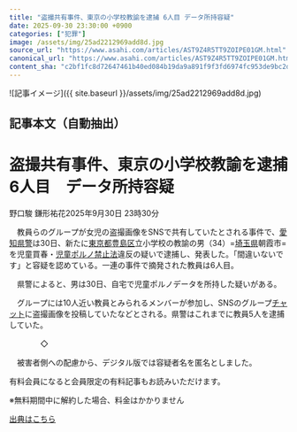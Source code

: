 ```yaml
---
title: "盗撮共有事件、東京の小学校教諭を逮捕 6人目 データ所持容疑"
date: 2025-09-30 23:30:00 +0900
categories: ["犯罪"]
image: /assets/img/25ad2212969add8d.jpg
source_url: "https://www.asahi.com/articles/AST9Z4R5TT9ZOIPE01GM.html"
canonical_url: "https://www.asahi.com/articles/AST9Z4R5TT9ZOIPE01GM.html"
content_sha: "c2bf1fc8d72647461b40ed084b19da9a891f9f3fd6974fc953de9bc2d3e90f2d"
---
```


![記事イメージ]({{ site.baseurl }}/assets/img/25ad2212969add8d.jpg)

## 記事本文（自動抽出）
<div><main role="main" id="main"><p></p><div class="y_Qv3"><h1>盗撮共有事件、東京の小学校教諭を逮捕　6人目　データ所持容疑</h1><p class="mhPng"><span class="H8KYB">野口駿 鎌形祐花</span><span class="UDj4P"><time datetime="2025-09-30T14:30:00.000Z">2025年9月30日 23時30分</time></span></p></div><p id="gsm_above_SnsUtilityArea"></p><p x-component-name="CommentHeadline" x-component-data='{"commentCount":0,"commentators":[],"mode":"pc"}'></p><div class="nfyQp"><p>　教員らのグループが女児の盗撮画像をSNSで共有していたとされる事件で、<a href="//www.asahi.com/topics/word/%E6%84%9B%E7%9F%A5%E7%9C%8C%E8%AD%A6.html" title="愛知県警 のトピックスを開く" class="eWgMZ">愛知県警</a>は30日、新たに<a href="http://www.asahi.com/area/tokyo/" title="東京都 のトピックスを開く" class="eWgMZ">東京都</a><a href="//www.asahi.com/topics/word/%E8%B1%8A%E5%B3%B6%E5%8C%BA.html" title="豊島区 のトピックスを開く" class="eWgMZ">豊島区</a>立小学校の教諭の男（34）=<a href="http://www.asahi.com/area/saitama/" title="埼玉県 のトピックスを開く" class="eWgMZ">埼玉県</a>朝霞市=を児童買春・<a href="//www.asahi.com/topics/word/%E5%85%90%E7%AB%A5%E3%83%9D%E3%83%AB%E3%83%8E%E7%A6%81%E6%AD%A2%E6%B3%95.html" title="児童ポルノ禁止法 のトピックスを開く" class="eWgMZ">児童ポルノ禁止法</a>違反の疑いで逮捕し、発表した。「間違いないです」と容疑を認めている。一連の事件で摘発された教員は6人目。</p><p>　県警によると、男は30日、自宅で児童ポルノデータを所持した疑いがある。</p><p>　グループには10人近い教員とみられるメンバーが参加し、SNSのグループ<a href="//www.asahi.com/topics/word/%E3%83%81%E3%83%A3%E3%83%83%E3%83%88.html" title="チャット のトピックスを開く" class="eWgMZ">チャット</a>に盗撮画像を投稿していたなどとされる。県警はこれまでに教員5人を逮捕していた。</p><p>　　　　◇</p><p>　被害者側への配慮から、デジタル版では容疑者名を匿名としました。</p><p id="_gtm_LastLine"></p></div><p></p><div class="NbZMW"><div class="PxAm1"><p>有料会員になると会員限定の<span>有料記事もお読みいただけます。</span></p></div><p class="eQShK">※無料期間中に解約した場合、料金はかかりません</p></div><p x-component-name="WriterProfile" x-component-data='{"writerProfile":{"writerProfileList":[],"isWriterFollowAvailableMember":false},"isFreeArea":true}'></p><p x-component-name="ArticleCommentList" x-component-data='{"commentCount":0,"commentList":[],"shareUrlBase":"https://www.asahi.com/articles/AST9Z4R5TT9ZOIPE01GM.html","articleId":"AST9Z4R5TT9ZOIPE01GM","commentIdParam":"","equalCommentIdIndex":-1,"isAuthorized":true,"isFreePlan":false,"isPaidMember":false,"isPresent":false,"isHazard":false,"freeUrlBase":"//www.asahi.com","digitalUrlBase":"//digital.asahi.com"}'></p></main></div>

[出典はこちら](https://www.asahi.com/articles/AST9Z4R5TT9ZOIPE01GM.html)
